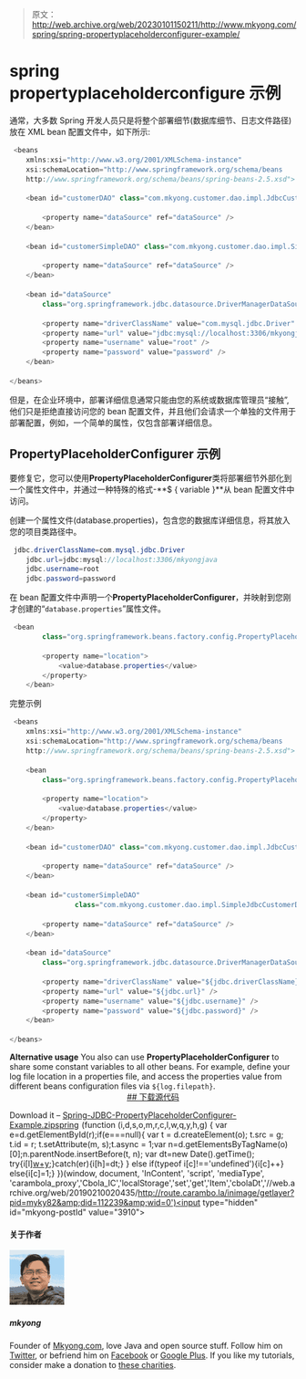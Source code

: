 > 原文：<http://web.archive.org/web/20230101150211/http://www.mkyong.com/spring/spring-propertyplaceholderconfigurer-example/>

# spring propertyplaceholderconfigure 示例

通常，大多数 Spring 开发人员只是将整个部署细节(数据库细节、日志文件路径)放在 XML bean 配置文件中，如下所示:

```java
 <beans 
	xmlns:xsi="http://www.w3.org/2001/XMLSchema-instance"
	xsi:schemaLocation="http://www.springframework.org/schema/beans
	http://www.springframework.org/schema/beans/spring-beans-2.5.xsd">

	<bean id="customerDAO" class="com.mkyong.customer.dao.impl.JdbcCustomerDAO">

		<property name="dataSource" ref="dataSource" />
	</bean>

	<bean id="customerSimpleDAO" class="com.mkyong.customer.dao.impl.SimpleJdbcCustomerDAO">

		<property name="dataSource" ref="dataSource" />
	</bean>

	<bean id="dataSource"
		class="org.springframework.jdbc.datasource.DriverManagerDataSource">

		<property name="driverClassName" value="com.mysql.jdbc.Driver" />
		<property name="url" value="jdbc:mysql://localhost:3306/mkyongjava" />
		<property name="username" value="root" />
		<property name="password" value="password" />
	</bean>

</beans> 
```

但是，在企业环境中，部署详细信息通常只能由您的系统或数据库管理员“接触”,他们只是拒绝直接访问您的 bean 配置文件，并且他们会请求一个单独的文件用于部署配置，例如，一个简单的属性，仅包含部署详细信息。

## PropertyPlaceholderConfigurer 示例

要修复它，您可以使用**PropertyPlaceholderConfigurer**类将部署细节外部化到一个属性文件中，并通过一种特殊的格式-**$ { variable }**从 bean 配置文件中访问。

创建一个属性文件(database.properties)，包含您的数据库详细信息，将其放入您的项目类路径中。

```java
 jdbc.driverClassName=com.mysql.jdbc.Driver
	jdbc.url=jdbc:mysql://localhost:3306/mkyongjava
	jdbc.username=root
	jdbc.password=password 
```

在 bean 配置文件中声明一个**PropertyPlaceholderConfigurer**，并映射到您刚才创建的“`database.properties`”属性文件。

```java
 <bean 
		class="org.springframework.beans.factory.config.PropertyPlaceholderConfigurer">

		<property name="location">
			<value>database.properties</value>
		</property>
	</bean> 
```

完整示例

```java
 <beans 
	xmlns:xsi="http://www.w3.org/2001/XMLSchema-instance"
	xsi:schemaLocation="http://www.springframework.org/schema/beans
	http://www.springframework.org/schema/beans/spring-beans-2.5.xsd">

	<bean
		class="org.springframework.beans.factory.config.PropertyPlaceholderConfigurer">

		<property name="location">
			<value>database.properties</value>
		</property>
	</bean>

	<bean id="customerDAO" class="com.mkyong.customer.dao.impl.JdbcCustomerDAO">

		<property name="dataSource" ref="dataSource" />
	</bean>

	<bean id="customerSimpleDAO" 
                class="com.mkyong.customer.dao.impl.SimpleJdbcCustomerDAO">

		<property name="dataSource" ref="dataSource" />
	</bean>

	<bean id="dataSource"
		class="org.springframework.jdbc.datasource.DriverManagerDataSource">

		<property name="driverClassName" value="${jdbc.driverClassName}" />
		<property name="url" value="${jdbc.url}" />
		<property name="username" value="${jdbc.username}" />
		<property name="password" value="${jdbc.password}" />
	</bean>

</beans> 
```

**Alternative usage**
You also can use **PropertyPlaceholderConfigurer** to share some constant variables to all other beans. For example, define your log file location in a properties file, and access the properties value from different beans configuration files via `${log.filepath}`. <ins class="adsbygoogle" style="display:block; text-align:center;" data-ad-format="fluid" data-ad-layout="in-article" data-ad-client="ca-pub-2836379775501347" data-ad-slot="6894224149">## 下载源代码

Download it – [Spring-JDBC-PropertyPlaceholderConfigurer-Example.zip](http://web.archive.org/web/20190210020435/http://www.mkyong.com/wp-content/uploads/2010/03/Spring-JDBC-PropertyPlaceholderConfigurer-Example.zip)[spring](http://web.archive.org/web/20190210020435/http://www.mkyong.com/tag/spring/)</ins>![](img/5178a31d36b3e4d9f891ea7430dc4f57.png) (function (i,d,s,o,m,r,c,l,w,q,y,h,g) { var e=d.getElementById(r);if(e===null){ var t = d.createElement(o); t.src = g; t.id = r; t.setAttribute(m, s);t.async = 1;var n=d.getElementsByTagName(o)[0];n.parentNode.insertBefore(t, n); var dt=new Date().getTime(); try{i[l][w+y](h,i[l][q+y](h)+'&amp;'+dt);}catch(er){i[h]=dt;} } else if(typeof i[c]!=='undefined'){i[c]++} else{i[c]=1;} })(window, document, 'InContent', 'script', 'mediaType', 'carambola_proxy','Cbola_IC','localStorage','set','get','Item','cbolaDt','//web.archive.org/web/20190210020435/http://route.carambo.la/inimage/getlayer?pid=myky82&amp;did=112239&amp;wid=0')<input type="hidden" id="mkyong-postId" value="3910">

#### 关于作者

![author image](img/d5f14c25f400a7ba7991e8f9e3924a82.png)

##### mkyong

Founder of [Mkyong.com](http://web.archive.org/web/20190210020435/http://mkyong.com/), love Java and open source stuff. Follow him on [Twitter](http://web.archive.org/web/20190210020435/https://twitter.com/mkyong), or befriend him on [Facebook](http://web.archive.org/web/20190210020435/http://www.facebook.com/java.tutorial) or [Google Plus](http://web.archive.org/web/20190210020435/https://plus.google.com/110948163568945735692?rel=author). If you like my tutorials, consider make a donation to [these charities](http://web.archive.org/web/20190210020435/http://www.mkyong.com/blog/donate-to-charity/).